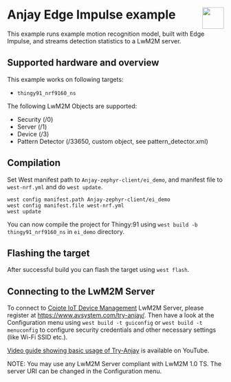 # Anjay Edge Impulse example [<img align="right" height="50px" src="https://avsystem.github.io/Anjay-doc/_images/avsystem_logo.png">](http://www.avsystem.com/)

This example runs example motion recognition model, built with Edge Impulse, and streams detection statistics to a LwM2M server.
## Supported hardware and overview

This example works on following targets:
 - `thingy91_nrf9160_ns`

The following LwM2M Objects are supported:
 - Security (/0)
 - Server (/1)
 - Device (/3)
 - Pattern Detector (/33650, custom object, see pattern_detector.xml)

## Compilation

Set West manifest path to `Anjay-zephyr-client/ei_demo`, and manifest file to `west-nrf.yml` and do `west update`.
```
west config manifest.path Anjay-zephyr-client/ei_demo
west config manifest.file west-nrf.yml
west update
```

You can now compile the project for Thingy:91 using `west build -b thingy91_nrf9160_ns` in `ei_demo` directory.

## Flashing the target

After successful build you can flash the target using `west flash`.

## Connecting to the LwM2M Server

To connect to [Coiote IoT Device
Management](https://www.avsystem.com/products/coiote-iot-device-management-platform/)
LwM2M Server, please register at https://www.avsystem.com/try-anjay/. Then have
a look at the Configuration menu using `west build -t guiconfig` or `west build -t menuconfig` to configure security credentials and other
necessary settings (like Wi-Fi SSID etc.).

[Video guide showing basic usage of Try-Anjay](https://www.youtube.com/watch?v=fgy38XfttM8)
is available on YouTube.

NOTE: You may use any LwM2M Server compliant with LwM2M 1.0 TS. The server URI
can be changed in the Configuration menu.
